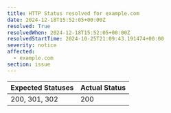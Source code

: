 ```yaml
---
title: HTTP Status resolved for example.com
date: 2024-12-18T15:52:05+00:00Z
resolved: True
resolvedWhen: 2024-12-18T15:52:05+00:00Z
resolvedStartTime: 2024-10-25T21:09:43.191474+00:00
severity: notice
affected:
  - example.com
section: issue
---
```


| Expected Statuses | Actual Status  |
|-------------------|----------------|
| 200, 301, 302 | 200 |
